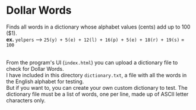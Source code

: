 Dollar Words
=============

Finds all words in a dictionary whose alphabet values (cents) add up to 100 ($1).<br />
<strong>ex.</strong> ``yelpers`` --> ``25(y) + 5(e) + 12(l) + 16(p) + 5(e) + 18(r) + 19(s)`` = ``100``<br /><br />

From the program's UI (``index.html``) you can upload a dictionary file to check for Dollar Words.<br />
I have included in this directory ``dictionary.txt``, a file with all the words in the English alphabet for testing.<br />
But if you want to, you can create your own custom dictionary to test.
The dictionary file must be a list of words, one per line, made up of ASCII letter characters only.
